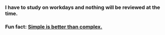 ### I have to study on workdays and nothing will be reviewed at the time.

### Fun fact: [Simple is better than complex.](https://www.python.org/dev/peps/pep-0020/)
